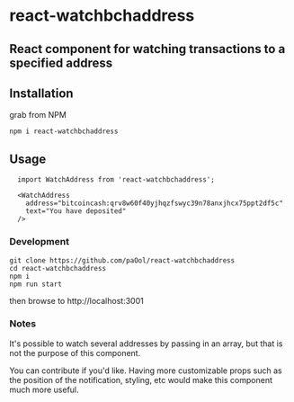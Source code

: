 # react-watchbchaddress

## React component for watching transactions to a specified address

<!-- ![badgercashid](https://user-images.githubusercontent.com/5941389/47131161-0a7e4a00-d252-11e8-979c-3f10ac90a809.gif)
 -->

## Installation

grab from NPM

```
npm i react-watchbchaddress
```

## Usage

```
  import WatchAddress from 'react-watchbchaddress';

  <WatchAddress
    address="bitcoincash:qrv8w60f40yjhqzfswyc39n78anxjhcx75ppt2df5c"
    text="You have deposited"
  />
```

### Development

```
git clone https://github.com/paOol/react-watchbchaddress
cd react-watchbchaddress
npm i
npm run start
```

then browse to http://localhost:3001

### Notes

It's possible to watch several addresses by passing in an array, but that is not the purpose of this component.

You can contribute if you'd like. Having more customizable props such as the position of the notification, styling, etc would make this component much more useful.
